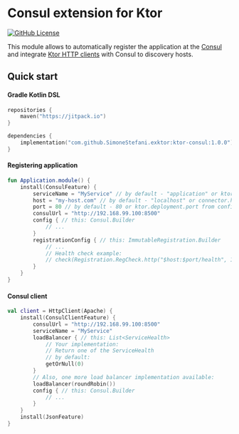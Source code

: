 # Consul extension for Ktor

[![GitHub License](https://img.shields.io/badge/license-Apache%20License%202.0-blue.svg?style=flat)](http://www.apache.org/licenses/LICENSE-2.0)

This module allows to automatically register the application at the [Consul](https://www.consul.io/) and
integrate [Ktor HTTP clients](https://ktor.io/clients/) with Consul to discovery hosts.

## Quick start

#### Gradle Kotlin DSL

```kotlin
repositories {
    maven("https://jitpack.io")
}

dependencies {
    implementation("com.github.SimoneStefani.exktor:ktor-consul:1.0.0")
}
```

#### Registering application

```kotlin
fun Application.module() {
    install(ConsulFeature) {
        serviceName = "MyService" // by default - "application" or ktor.application.id from config file
        host = "my-host.com" // by default - "localhost" or connector.host
        port = 80 // by default - 80 or ktor.deployment.port from config file
        consulUrl = "http://192.168.99.100:8500"
        config { // this: Consul.Builder
            // ...
        }
        registrationConfig { // this: ImmutableRegistration.Builder
            // ...
            // Health check example:
            // check(Registration.RegCheck.http("$host:$port/health", 120))
        }
    }
}
```

#### Consul client

```kotlin
val client = HttpClient(Apache) {
    install(ConsulClientFeature) {
        consulUrl = "http://192.168.99.100:8500"
        serviceName = "MyService"
        loadBalancer { // this: List<ServiceHealth>
            // Your implementation:
            // Return one of the ServiceHealth
            // by default:
            getOrNull(0)
        }
        // Also, one more load balancer implementation available:
        loadBalancer(roundRobin())
        config { // this: Consul.Builder
            // ...
        }
    }
    install(JsonFeature)
}
```
